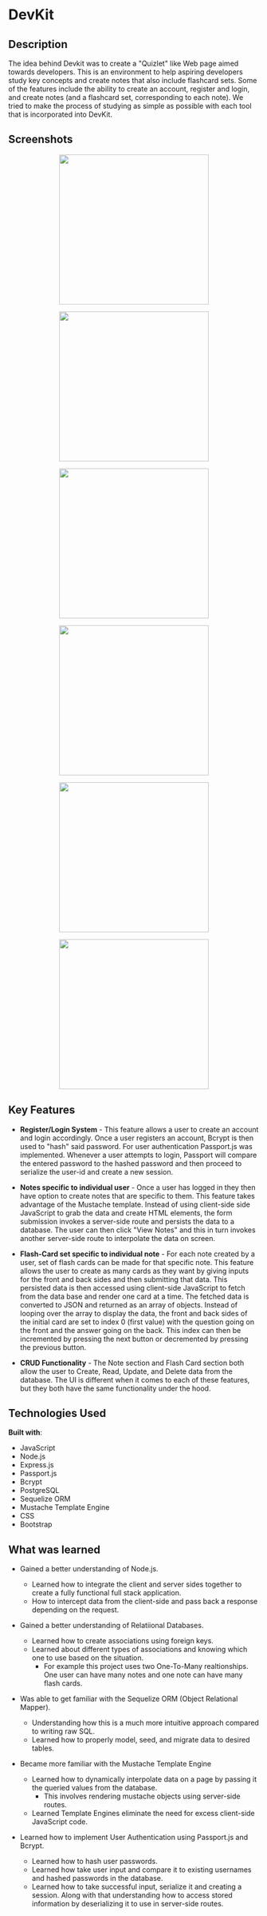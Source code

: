 # DevKit

## Description

The idea behind Devkit was to create a "Quizlet" like Web page aimed towards developers. This is an environment to help aspiring developers study key concepts and create notes that also include flashcard sets. Some of the features include the ability to create an account, register and login, and create notes (and a flashcard set, corresponding to each note). We tried to make the process of studying as simple as possible with each tool that is incorporated into DevKit.

## Screenshots

<p align="center">
  <img src="./assets/screenshots/Home-page.png" height="300" width="300">
</p>
<p align="center">
  <img src="./assets/screenshots/Login-page.png" height="300" width="300">
</p>
<p align="center">
  <img src="./assets/screenshots/Create-note-page.png" height="300" width="300">
</p>
<p align="center">
  <img src="./assets/screenshots/Note-page.png" height="300" width="300">
</p>
<p align="center">
  <img src="./assets/screenshots/Card-page.png" height="300" width="300">
</p>
<p align="center">
  <img src="./assets/screenshots/Edit-card-page.png" height="300" width="300">
</p>

## Key Features

- **Register/Login System** - This feature allows a user to create an account and login accordingly. Once a user registers an account, Bcrypt is then used to "hash" said password. For user authentication Passport.js was implemented. Whenever a user attempts to login, Passport will compare the entered password to the hashed password and then proceed to serialize the user-id and create a new session.

- **Notes specific to individual user** - Once a user has logged in they then have option to create notes that are specific to them. This feature takes advantage of the Mustache template. Instead of using client-side side JavaScript to grab the data and create HTML elements, the form submission invokes a server-side route and persists the data to a database. The user can then click "View Notes" and this in turn invokes another server-side route to interpolate the data on screen.

- **Flash-Card set specific to individual note** - For each note created by a user, set of flash cards can be made for that specific note. This feature allows the user to create as many cards as they want by giving inputs for the front and back sides and then submitting that data. This persisted data is then accessed using client-side JavaScript to fetch from the data base and render one card at a time. The fetched data is converted to JSON and returned as an array of objects. Instead of looping over the array to display the data, the front and back sides of the initial card are set to index 0 (first value) with the question going on the front and the answer going on the back. This index can then be incremented by pressing the next button or decremented by pressing the previous button.

- **CRUD Functionality** - The Note section and Flash Card section both allow the user to Create, Read, Update, and Delete data from the database. The UI is different when it comes to each of these features, but they both have the same functionality under the hood.

## Technologies Used

**Built with**:

- JavaScript
- Node.js
- Express.js
- Passport.js
- Bcrypt
- PostgreSQL
- Sequelize ORM
- Mustache Template Engine
- CSS
- Bootstrap

## What was learned

- Gained a better understanding of Node.js.

  - Learned how to integrate the client and server sides together to create a fully functional full stack application.
  - How to intercept data from the client-side and pass back a response depending on the request.

- Gained a better understanding of Relatiional Databases.

  - Learned how to create associations using foreign keys.
  - Learned about different types of associations and knowing which one to use based on the situation.
    - For example this project uses two One-To-Many realtionships. One user can have many notes and one note can have many flash cards.

- Was able to get familiar with the Sequelize ORM (Object Relational Mapper).

  - Understanding how this is a much more intuitive approach compared to writing raw SQL.
  - Learned how to properly model, seed, and migrate data to desired tables.

- Became more familiar with the Mustache Template Engine

  - Learned how to dynamically interpolate data on a page by passing it the queried values from the database.
    - This involves rendering mustache objects using server-side routes.
  - Learned Template Engines eliminate the need for excess client-side JavaScript code.

- Learned how to implement User Authentication using Passport.js and Bcrypt.
  - Learned how to hash user passwords.
  - Learned how take user input and compare it to existing usernames and hashed passwords in the database.
  - Learned how to take successful input, serialize it and creating a session. Along with that understanding how to access stored information by deserializing it to use in server-side routes.
